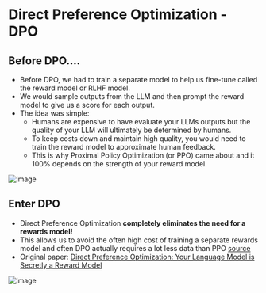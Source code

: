 # Direct Preference Optimization - DPO

## Before DPO....
* Before DPO, we had to train a separate model to help us fine-tune called the reward model or RLHF model.
* We would sample outputs from the LLM and then prompt the reward model to give us a score for each output.
* The idea was simple:
    * Humans are expensive to have evaluate your LLMs outputs but the quality of your LLM will ultimately be determined by humans.
    * To keep costs down and maintain high quality, you would need to train the reward model to approximate human feedback.
    * This is why Proximal Policy Optimization (or PPO) came about and it 100% depends on the strength of your reward model.
 

![image](https://github.com/user-attachments/assets/2bc5d6c0-a3dd-4e37-bee0-b6992ec32c58)



## Enter DPO
* Direct Preference Optimization **completely eliminates the need for a rewards model!**
* This allows us to avoid the often high cost of training a separate rewards model and often DPO actually requires a lot less data than PPO [source](https://towardsdatascience.com/understanding-the-implications-of-direct-preference-optimization-a4bbd2d85841/)
* Original paper: [Direct Preference Optimization: Your Language Model is Secretly a Reward Model](https://arxiv.org/abs/2305.18290)

![image](https://github.com/user-attachments/assets/214b5391-6cca-4071-9819-1b6dd1856d52)
